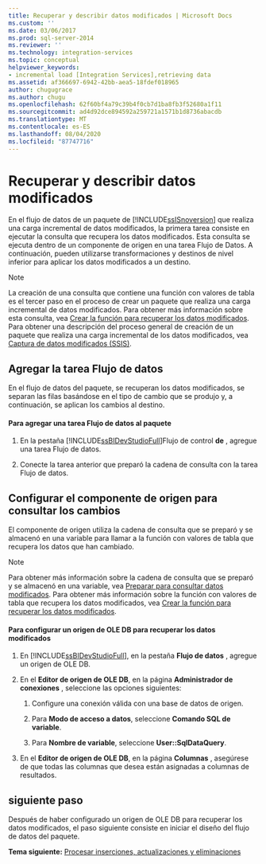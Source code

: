 ```yaml
---
title: Recuperar y describir datos modificados | Microsoft Docs
ms.custom: ''
ms.date: 03/06/2017
ms.prod: sql-server-2014
ms.reviewer: ''
ms.technology: integration-services
ms.topic: conceptual
helpviewer_keywords:
- incremental load [Integration Services],retrieving data
ms.assetid: af366697-6942-42bb-aea5-18fdef018965
author: chugugrace
ms.author: chugu
ms.openlocfilehash: 62f60bf4a79c39b4f0cb7d1ba8fb3f52680a1f11
ms.sourcegitcommit: ad4d92dce894592a259721a1571b1d8736abacdb
ms.translationtype: MT
ms.contentlocale: es-ES
ms.lasthandoff: 08/04/2020
ms.locfileid: "87747716"
---
```

# <a name="retrieve-and-understand-the-change-data"></a>Recuperar y describir datos modificados
  En el flujo de datos de un paquete de [!INCLUDE[ssISnoversion](../../includes/ssisnoversion-md.md)] que realiza una carga incremental de datos modificados, la primera tarea consiste en ejecutar la consulta que recupera los datos modificados. Esta consulta se ejecuta dentro de un componente de origen en una tarea Flujo de Datos. A continuación, pueden utilizarse transformaciones y destinos de nivel inferior para aplicar los datos modificados a un destino.  
  
> [!NOTE]  
>  La creación de una consulta que contiene una función con valores de tabla es el tercer paso en el proceso de crear un paquete que realiza una carga incremental de datos modificados. Para obtener más información sobre esta consulta, vea [Crear la función para recuperar los datos modificados](create-the-function-to-retrieve-the-change-data.md). Para obtener una descripción del proceso general de creación de un paquete que realiza una carga incremental de los datos modificados, vea [Captura de datos modificados &#40;SSIS&#41;](change-data-capture-ssis.md).  
  
## <a name="adding-the-data-flow-task"></a>Agregar la tarea Flujo de datos  
 En el flujo de datos del paquete, se recuperan los datos modificados, se separan las filas basándose en el tipo de cambio que se produjo y, a continuación, se aplican los cambios al destino.  
  
#### <a name="to-add-a-data-flow-task-to-the-package"></a>Para agregar una tarea Flujo de datos al paquete  
  
1.  En la pestaña [!INCLUDE[ssBIDevStudioFull](../../includes/ssbidevstudiofull-md.md)]Flujo de control **de** , agregue una tarea Flujo de datos.  
  
2.  Conecte la tarea anterior que preparó la cadena de consulta con la tarea Flujo de datos.  
  
## <a name="configuring-the-source-component-to-query-for-changes"></a>Configurar el componente de origen para consultar los cambios  
 El componente de origen utiliza la cadena de consulta que se preparó y se almacenó en una variable para llamar a la función con valores de tabla que recupera los datos que han cambiado.  
  
> [!NOTE]  
>  Para obtener más información sobre la cadena de consulta que se preparó y se almacenó en una variable, vea [Preparar para consultar datos modificados](prepare-to-query-for-the-change-data.md). Para obtener más información sobre la función con valores de tabla que recupera los datos modificados, vea [Crear la función para recuperar los datos modificados](create-the-function-to-retrieve-the-change-data.md).  
  
#### <a name="to-configure-an-ole-db-source-to-retrieve-the-change-data"></a>Para configurar un origen de OLE DB para recuperar los datos modificados  
  
1.  En [!INCLUDE[ssBIDevStudioFull](../../includes/ssbidevstudiofull-md.md)], en la pestaña **Flujo de datos** , agregue un origen de OLE DB.  
  
2.  En el **Editor de origen de OLE DB**, en la página **Administrador de conexiones** , seleccione las opciones siguientes:  
  
    1.  Configure una conexión válida con una base de datos de origen.  
  
    2.  Para **Modo de acceso a datos**, seleccione **Comando SQL de variable**.  
  
    3.  Para **Nombre de variable**, seleccione **User::SqlDataQuery**.  
  
3.  En el **Editor de origen de OLE DB**, en la página **Columnas** , asegúrese de que todas las columnas que desea están asignadas a columnas de resultados.  
  
## <a name="next-step"></a>siguiente paso  
 Después de haber configurado un origen de OLE DB para recuperar los datos modificados, el paso siguiente consiste en iniciar el diseño del flujo de datos del paquete.  
  
 **Tema siguiente:** [Procesar inserciones, actualizaciones y eliminaciones](process-inserts-updates-and-deletes.md)  
  
  

